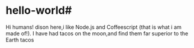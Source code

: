 # hello-world#

Hi humans!
dison here,i like Node.js and Coffeescript (that is what i am made of!).
I have had tacos on the moon,and find them far superior to the Earth tacos
